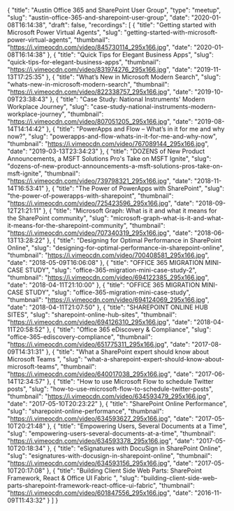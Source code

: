 {
  "title": "Austin Office 365 and SharePoint User Group",
  "type": "meetup",
  "slug": "austin-office-365-and-sharepoint-user-group",
  "date": "2020-01-08T16:14:38",
  "draft": false,
  "recordings": [
    {
      "title": "Getting started with Microsoft Power Virtual Agents",
      "slug": "getting-started-with-microsoft-power-virtual-agents",
      "thumbnail": "https://i.vimeocdn.com/video/845730114_295x166.jpg",
      "date": "2020-01-08T16:14:38"
    },
    {
      "title": "Quick Tips for Elegant Business Apps",
      "slug": "quick-tips-for-elegant-business-apps",
      "thumbnail": "https://i.vimeocdn.com/video/831974276_295x166.jpg",
      "date": "2019-11-13T17:25:35"
    },
    {
      "title": "What’s New in Microsoft Modern Search",
      "slug": "whats-new-in-microsoft-modern-search",
      "thumbnail": "https://i.vimeocdn.com/video/822338757_295x166.jpg",
      "date": "2019-10-09T23:38:43"
    },
    {
      "title": "Case Study: National Instruments' Modern Workplace Journey",
      "slug": "case-study-national-instruments-modern-workplace-journey",
      "thumbnail": "https://i.vimeocdn.com/video/807051205_295x166.jpg",
      "date": "2019-08-14T14:14:42"
    },
    {
      "title": "PowerApps and Flow – What’s in it for me and why now?",
      "slug": "powerapps-and-flow-whats-in-it-for-me-and-why-now",
      "thumbnail": "https://i.vimeocdn.com/video/767089144_295x166.jpg",
      "date": "2019-03-13T23:34:23"
    },
    {
      "title": "DOZENS of New Product Announcements, a MSFT Solutions Pro's Take on MSFT Ignite",
      "slug": "dozens-of-new-product-announcements-a-msft-solutions-pros-take-on-msft-ignite",
      "thumbnail": "https://i.vimeocdn.com/video/739798321_295x166.jpg",
      "date": "2018-11-14T16:53:41"
    },
    {
      "title": "The Power of PowerApps with SharePoint",
      "slug": "the-power-of-powerapps-with-sharepoint",
      "thumbnail": "https://i.vimeocdn.com/video/725423596_295x166.jpg",
      "date": "2018-09-12T21:21:11"
    },
    {
      "title": "Microsoft Graph: What is it and what it means for the SharePoint community",
      "slug": "microsoft-graph-what-is-it-and-what-it-means-for-the-sharepoint-community",
      "thumbnail": "https://i.vimeocdn.com/video/707340319_295x166.jpg",
      "date": "2018-06-13T13:28:22"
    },
    {
      "title": "Designing for Optimal Performance in SharePoint Online",
      "slug": "designing-for-optimal-performance-in-sharepoint-online",
      "thumbnail": "https://i.vimeocdn.com/video/700408581_295x166.jpg",
      "date": "2018-05-09T16:06:08"
    },
    {
      "title": "OFFICE 365 MIGRATION MINI-CASE STUDY",
      "slug": "office-365-migration-mini-case-study-2",
      "thumbnail": "https://i.vimeocdn.com/video/694122385_295x166.jpg",
      "date": "2018-04-11T21:10:00"
    },
    {
      "title": "OFFICE 365 MIGRATION MINI-CASE STUDY",
      "slug": "office-365-migration-mini-case-study",
      "thumbnail": "https://i.vimeocdn.com/video/694124069_295x166.jpg",
      "date": "2018-04-11T21:07:50"
    },
    {
      "title": "SHAREPOINT ONLINE HUB SITES",
      "slug": "sharepoint-online-hub-sites",
      "thumbnail": "https://i.vimeocdn.com/video/694126310_295x166.jpg",
      "date": "2018-04-11T20:58:52"
    },
    {
      "title": "Office 365 eDiscovery & Compliance",
      "slug": "office-365-ediscovery-compliance",
      "thumbnail": "https://i.vimeocdn.com/video/651775311_295x166.jpg",
      "date": "2017-08-09T14:31:31"
    },
    {
      "title": "What a SharePoint expert should know about Microsoft Teams ",
      "slug": "what-a-sharepoint-expert-should-know-about-microsoft-teams",
      "thumbnail": "https://i.vimeocdn.com/video/640017038_295x166.jpg",
      "date": "2017-06-14T12:34:57"
    },
    {
      "title": "How to use Microsoft Flow to schedule Twitter posts",
      "slug": "how-to-use-microsoft-flow-to-schedule-twitter-posts",
      "thumbnail": "https://i.vimeocdn.com/video/634593479_295x166.jpg",
      "date": "2017-05-10T20:23:22"
    },
    {
      "title": "SharePoint Online Performance",
      "slug": "sharepoint-online-performance",
      "thumbnail": "https://i.vimeocdn.com/video/634593627_295x166.jpg",
      "date": "2017-05-10T20:21:48"
    },
    {
      "title": "Empowering Users, Several Documents at a Time",
      "slug": "empowering-users-several-documents-at-a-time",
      "thumbnail": "https://i.vimeocdn.com/video/634593378_295x166.jpg",
      "date": "2017-05-10T20:18:34"
    },
    {
      "title": "eSignatures with DocuSign in SharePoint Online",
      "slug": "esignatures-with-docusign-in-sharepoint-online",
      "thumbnail": "https://i.vimeocdn.com/video/634593156_295x166.jpg",
      "date": "2017-05-10T20:17:08"
    },
    {
      "title": "Building Client Side Web Parts: SharePoint Framework, React & Office UI Fabric ",
      "slug": "building-client-side-web-parts-sharepoint-framework-react-office-ui-fabric",
      "thumbnail": "https://i.vimeocdn.com/video/601847556_295x166.jpg",
      "date": "2016-11-09T11:43:32"
    }
  ]
}